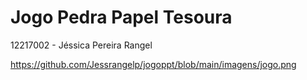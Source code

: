 # Jogo Pedra Papel Tesoura

12217002 - Jéssica Pereira Rangel

https://github.com/Jessrangelp/jogoppt/blob/main/imagens/jogo.png
